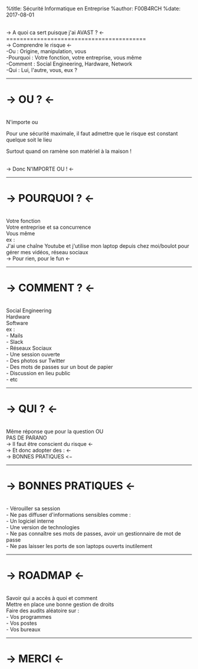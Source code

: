 %title: Sécurité Informatique en Entreprise
%author: F00B4RCH
%date: 2017-08-01



<br>
-> A quoi ca sert puisque j'ai AVAST ? <-
=========================================





<br>
-> Comprendre le risque <-


<br>
-Ou :            Origine, manipulation, vous
<br>
-Pourquoi :  	Votre fonction, votre entreprise, vous même
<br>
-Comment :       Social Engineering, Hardware, Network
<br>
-Qui :   		Lui, l'autre, vous, eux ?

-------------------------------------------------

-> OU ? <-
==========

<br>
N'importe ou
<br> 

Pour une sécurité maximale, il faut admettre que le risque est constant quelque soit le lieu
<br>

Surtout quand on ramène son matériel à la maison !

<br>
-> Donc N'IMPORTE OU ! <-

-------------------------------------------------

-> POURQUOI ? <-
================

<br>
Votre fonction

<br> 
Votre entreprise et sa concurrence

<br>
Vous même



<br>
ex :

<br>
J'ai une chaîne Youtube et j'utilise mon laptop depuis chez moi/boulot pour gérer mes vidéos, réseau sociaux




<br>
-> Pour rien, pour le fun <-

-------------------------------------------------

-> COMMENT ? <-
===============

<br>
Social Engineering

<br> 
Hardware

<br>
Software

<br>
ex :

<br>
- Mails
<br>
- Slack
<br>
- Réseaux Sociaux
<br>
- Une session ouverte
<br>
- Des photos sur Twitter
<br>
- Des mots de passes sur un bout de papier
<br>
- Discussion en lieu public
<br>
- etc

-------------------------------------------------

-> QUI ? <-
===========

<br>
Même réponse que pour la question OU

<br> 
PAS DE PARANO

<br>
-> Il faut être conscient du risque <-

<br>
-> Et donc adopter des : <-

<br>
-> BONNES PRATIQUES <−

-------------------------------------------------

-> BONNES PRATIQUES <-
======================

<br>
- Vérouiller sa session

<br>
- Ne pas diffuser d'informations sensibles comme :
	<br>
	- Un logiciel interne
	<br>
	- Une version de technologies

<br>
- Ne pas connaître ses mots de passes, avoir un gestionnaire de mot de passe

<br>
- Ne pas laisser les ports de son laptops ouverts inutilement

-------------------------------------------------

-> ROADMAP <-
=============

<br>
Savoir qui a accès à quoi et comment

<br>
Mettre en place une bonne gestion de droits

<br>
Faire des audits aléatoire sur :
	<br>
	- Vos programmes
	<br>
	- Vos postes
	<br>
	- Vos bureaux

-------------------------------------------------









-> MERCI <-
===========

